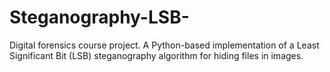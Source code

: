 # Steganography-LSB-
Digital forensics course project. A Python-based implementation of a Least Significant Bit (LSB) steganography algorithm for hiding files in images.
